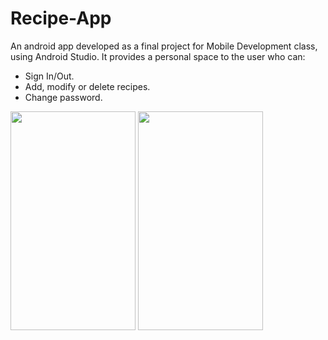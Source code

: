 # Recipe-App
An android app developed as a final project for Mobile Development class, using Android Studio. It provides a personal space to the user who can:
  - Sign In/Out.
  - Add, modify or delete recipes.
  - Change password.

<img src="https://github.com/Dhouhaga/Recipe-App/assets/105125268/1acaa474-2026-4b2c-97cb-ce8d2f96ea27" height="350" width="200">  <img src="https://github.com/Dhouhaga/Recipe-App/assets/105125268/04c0b83c-c5c5-4fea-ad3f-1bf12fa1e264" height="350" width="200">

